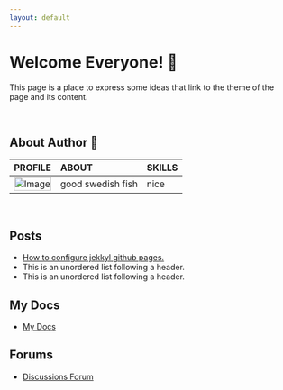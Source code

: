 ```yaml
---
layout: default
---
```




# Welcome Everyone! 🐙

This page is a place to express some ideas that link to the theme of the page and its content.

<br />



## About Author 👀

| PROFILE        | ABOUT          | SKILLS |
|:-------------|:------------------|:------|
| <a href="cia.gov"><img src="https://telegra.ph/file/3baef8860fcb8b89848f3.png" width="100%" alt="Image"></a>           | good swedish fish | nice  |

<br />



## Posts

*   [How to configure jekkyl github pages.](./content/configuration.html)
*   This is an unordered list following a header.
*   This is an unordered list following a header.



## My Docs

*   [My Docs](./docs/docs.html)



## Forums 

*   [Discussions Forum](./discussions/discussions.html)
